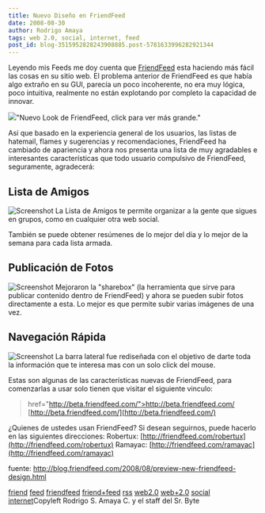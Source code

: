 ```yaml
---
title: Nuevo Diseño en FriendFeed
date: 2008-08-30
author: Rodrigo Amaya
tags: web 2.0, social, internet, feed
post_id: blog-3515952828243908885.post-5781633996282921344
---
```


Leyendo mis Feeds me doy cuenta que [FriendFeed](http://http://www.srbyte.com/2008/08/que-es-friendfeed.html)
      esta haciendo más fácil las cosas en su sitio web. El problema anterior de FriendFeed es que
      había algo extraño en su GUI, parecía un poco incoherente, no era muy lógica, poco intuitiva,
      realmente no están explotando por completo la capacidad de innovar.

[![](http://3.bp.blogspot.com/_ayvorITawE4/SLl4nXKmWvI/AAAAAAAABM4/oNV_RlmFa6g/s400/beta.friendfeed.png)](http://3.bp.blogspot.com/_ayvorITawE4/SLl4nXKmWvI/AAAAAAAABM4/oNV_RlmFa6g/s1600-h/beta.friendfeed.png)"Nuevo Look de FriendFeed,
      click para ver más grande."

Así que basado en
      la experiencia general de los usuarios, las listas de hatemail, flames y
      sugerencias y recomendaciones, FriendFeed ha cambiado de apariencia y ahora nos presenta una
      lista de muy agradables e interesantes características que todo usuario compulsivo de
      FriendFeed, seguramente, agradecerá:

## Lista de Amigos
 ![Screenshot](http://beta.friendfeed.com/static/images/tour-friendlists.jpg?v=7423a87b8f3b08877ade597a0dfd0db6)
 La Lista de Amigos te permite
      organizar a la gente que sigues en grupos, como en cualquier otra web social.

 También se puede obtener resúmenes de lo mejor del
      día y lo mejor de la semana para cada lista
      armada.

## Publicación de Fotos
 ![Screenshot](http://beta.friendfeed.com/static/images/tour-photos.jpg?v=42c69e6008c761c94f9ef4f16f0fdc26)
 Mejoraron la "sharebox" (la herramienta que sirve
      para publicar contenido dentro de FriendFeed) y ahora se pueden subir fotos directamente a
      esta. Lo mejor es que permite subir varias imágenes de una vez.

## Navegación Rápida

 ![Screenshot](http://beta.friendfeed.com/static/images/tour-rooms.jpg?v=bd6948206ef3686f5464e72b272a1e74)
 La barra lateral fue rediseñada con el objetivo de
      darte toda la información que te interesa mas con un solo click del mouse.

Estas son algunas de las
      características nuevas de FriendFeed, para comenzarlas a usar solo tienen que visitar el
      siguiente vinculo:
>  href="http://beta.friendfeed.com/">http://beta.friendfeed.com/
[http://beta.friendfeed.com/](http://beta.friendfeed.com/)

¿Quienes de
      ustedes usan FriendFeed?
Si desean seguirnos, puede hacerlo en las siguientes
      direcciones:
Robertux: [http://friendfeed.com/robertux](http://friendfeed.com/robertux)
Ramayac: [http://friendfeed.com/ramayac](http://friendfeed.com/ramayac)

fuente:
      http://blog.friendfeed.com/2008/08/preview-new-friendfeed-design.html

[friend](http://www.blogalaxia.com/tags/friend) [feed](http://www.blogalaxia.com/tags/feed) [friendfeed](http://www.blogalaxia.com/tags/friendfeed) [friend+feed](http://www.blogalaxia.com/tags/friend+feed) [rss](http://www.blogalaxia.com/tags/rss) [web2.0](http://www.blogalaxia.com/tags/web2.0) [web+2.0](http://www.blogalaxia.com/tags/web+2.0) [social](http://www.blogalaxia.com/tags/social) [internet](http://www.blogalaxia.com/tags/internet)Copyleft Rodrigo S. Amaya C. y el staff del Sr.
      Byte
